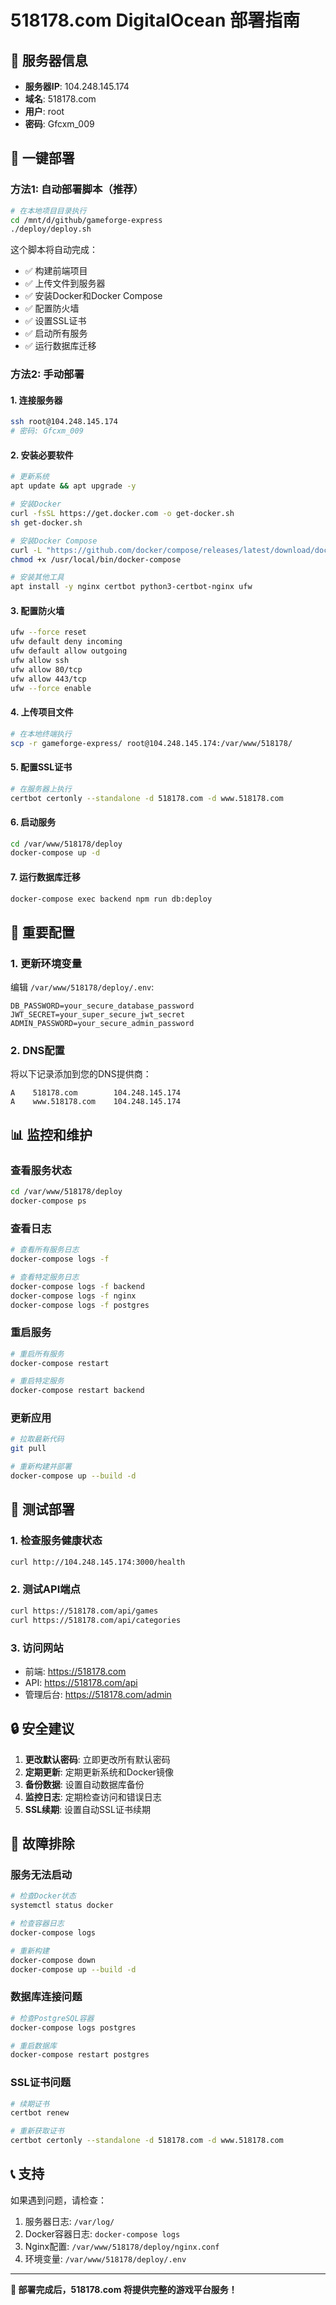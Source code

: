 # 518178.com DigitalOcean 部署指南

## 🔧 服务器信息
- **服务器IP**: 104.248.145.174
- **域名**: 518178.com
- **用户**: root
- **密码**: Gfcxm_009

## 🚀 一键部署

### 方法1: 自动部署脚本（推荐）

```bash
# 在本地项目目录执行
cd /mnt/d/github/gameforge-express
./deploy/deploy.sh
```

这个脚本将自动完成：
- ✅ 构建前端项目
- ✅ 上传文件到服务器
- ✅ 安装Docker和Docker Compose
- ✅ 配置防火墙
- ✅ 设置SSL证书
- ✅ 启动所有服务
- ✅ 运行数据库迁移

### 方法2: 手动部署

#### 1. 连接服务器
```bash
ssh root@104.248.145.174
# 密码: Gfcxm_009
```

#### 2. 安装必要软件
```bash
# 更新系统
apt update && apt upgrade -y

# 安装Docker
curl -fsSL https://get.docker.com -o get-docker.sh
sh get-docker.sh

# 安装Docker Compose
curl -L "https://github.com/docker/compose/releases/latest/download/docker-compose-$(uname -s)-$(uname -m)" -o /usr/local/bin/docker-compose
chmod +x /usr/local/bin/docker-compose

# 安装其他工具
apt install -y nginx certbot python3-certbot-nginx ufw
```

#### 3. 配置防火墙
```bash
ufw --force reset
ufw default deny incoming
ufw default allow outgoing
ufw allow ssh
ufw allow 80/tcp
ufw allow 443/tcp
ufw --force enable
```

#### 4. 上传项目文件
```bash
# 在本地终端执行
scp -r gameforge-express/ root@104.248.145.174:/var/www/518178/
```

#### 5. 配置SSL证书
```bash
# 在服务器上执行
certbot certonly --standalone -d 518178.com -d www.518178.com
```

#### 6. 启动服务
```bash
cd /var/www/518178/deploy
docker-compose up -d
```

#### 7. 运行数据库迁移
```bash
docker-compose exec backend npm run db:deploy
```

## 🔧 重要配置

### 1. 更新环境变量
编辑 `/var/www/518178/deploy/.env`:
```env
DB_PASSWORD=your_secure_database_password
JWT_SECRET=your_super_secure_jwt_secret
ADMIN_PASSWORD=your_secure_admin_password
```

### 2. DNS配置
将以下记录添加到您的DNS提供商：
```
A    518178.com        104.248.145.174
A    www.518178.com    104.248.145.174
```

## 📊 监控和维护

### 查看服务状态
```bash
cd /var/www/518178/deploy
docker-compose ps
```

### 查看日志
```bash
# 查看所有服务日志
docker-compose logs -f

# 查看特定服务日志
docker-compose logs -f backend
docker-compose logs -f nginx
docker-compose logs -f postgres
```

### 重启服务
```bash
# 重启所有服务
docker-compose restart

# 重启特定服务
docker-compose restart backend
```

### 更新应用
```bash
# 拉取最新代码
git pull

# 重新构建并部署
docker-compose up --build -d
```

## 🎯 测试部署

### 1. 检查服务健康状态
```bash
curl http://104.248.145.174:3000/health
```

### 2. 测试API端点
```bash
curl https://518178.com/api/games
curl https://518178.com/api/categories
```

### 3. 访问网站
- 前端: https://518178.com
- API: https://518178.com/api
- 管理后台: https://518178.com/admin

## 🔒 安全建议

1. **更改默认密码**: 立即更改所有默认密码
2. **定期更新**: 定期更新系统和Docker镜像
3. **备份数据**: 设置自动数据库备份
4. **监控日志**: 定期检查访问和错误日志
5. **SSL续期**: 设置自动SSL证书续期

## 🚨 故障排除

### 服务无法启动
```bash
# 检查Docker状态
systemctl status docker

# 检查容器日志
docker-compose logs

# 重新构建
docker-compose down
docker-compose up --build -d
```

### 数据库连接问题
```bash
# 检查PostgreSQL容器
docker-compose logs postgres

# 重启数据库
docker-compose restart postgres
```

### SSL证书问题
```bash
# 续期证书
certbot renew

# 重新获取证书
certbot certonly --standalone -d 518178.com -d www.518178.com
```

## 📞 支持

如果遇到问题，请检查：
1. 服务器日志: `/var/log/`
2. Docker容器日志: `docker-compose logs`
3. Nginx配置: `/var/www/518178/deploy/nginx.conf`
4. 环境变量: `/var/www/518178/deploy/.env`

---

**🎉 部署完成后，518178.com 将提供完整的游戏平台服务！**